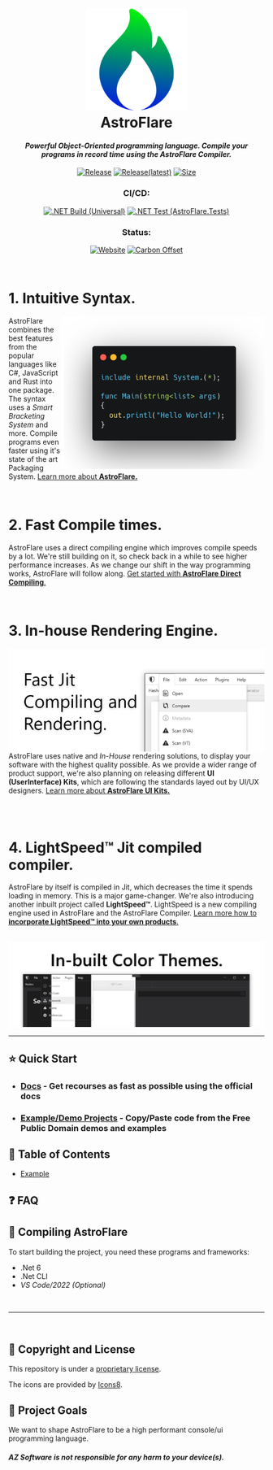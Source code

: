 <h1 align="center">
<img src="./.design/renders/path2x.png" height="200"/><br />
AstroFlare
</h1>
<h4 align="center" style="font-weight: bold; font-style: italic;"> Powerful Object-Oriented programming language. Compile your programs in record time using the AstroFlare Compiler. </h4>

<div align="center">

[![Release](https://img.shields.io/github/downloads/azproductions/AstroFlare/total)](https://github.com/AZProductions/AstroFlare/releases)
[![Release(latest)](https://img.shields.io/github/downloads/azproductions/AstroFlare/latest/total)](https://github.com/AZProductions/AstroFlare/releases/latest)
[![Size](https://img.shields.io/github/repo-size/azproductions/AstroFlare?label=Package%20Size)]()
<!---![Lines of code](https://img.shields.io/tokei/lines/github/azproductions/AstroFlare)--->
</div>

<div align="center">

### **CI/CD**:

[![.NET Build (Universal)](https://github.com/AZProductions/AstroFlare/actions/workflows/dotnet-build.yml/badge.svg)](https://github.com/AZProductions/AstroFlare/actions/workflows/dotnet-build.yml)
[![.NET Test (AstroFlare.Tests)](https://github.com/AZProductions/AstroFlare/actions/workflows/dotnet-test.yml/badge.svg?branch=main)](https://github.com/AZProductions/AstroFlare/actions/workflows/dotnet-test.yml)

### **Status**:
[![Website](https://img.shields.io/website?label=API&up_color=lightgreen&url=https%3A%2F%2Fazsoftware.eu.org/AstroFlare)](https://azsoftware.eu.org/AstroFlare)
[![Carbon Offset](https://img.shields.io/badge/Carbon%20Footprint-%200.11%20g%20of%20CO2%2Fview-brightgreen)](https://www.websitecarbon.com/website/azsoftware-eu-org-astroflare/)
</div>

<br/> <!--WhiteSpace-->

# 1. **Intuitive Syntax.**

<img align="right" src="https://raw.githubusercontent.com/AZProductions/AstroFlare/main/.design/artwork/header3.1.png">

AstroFlare combines the best features from the popular languages like C#, JavaScript and Rust into one package. The syntax uses a *Smart Bracketing System* and more. Compile programs even faster using it's state of the art Packaging System. [Learn more about **AstroFlare.**]()

</br>

# 2. **Fast Compile times.**

AstroFlare uses a direct compiling engine which improves compile speeds by a lot. We're still building on it, so check back in a while to see higher performance increases. As we change our shift in the way programming works, AstroFlare will follow along.  [Get started with **AstroFlare Direct Compiling**.]()

</br>

# 3. **In-house Rendering Engine.**

<img align="left" src="https://raw.githubusercontent.com/AZProductions/AstroFlare/main/.design/artwork/header1.png" margin-bottom="10px">

AstroFlare uses native and *In-House* rendering solutions, to display your software with the highest quality possible. As we provide a wider range of product support, we're also planning on releasing different **UI (UserInterface) Kits**, which are following the standards layed out by UI/UX designers. [Learn more about **AstroFlare UI Kits.**]()

<br/>
<br/>

# 4. **LightSpeed™ Jit compiled compiler.**

AstroFlare by itself is compiled in Jit, which decreases the time it spends loading in memory. This is a major game-changer. We're also introducing another inbuilt project called **LightSpeed™**. LightSpeed is a new compiling engine used in AstroFlare and the AstroFlare Compiler. [Learn more how to **incorporate LightSpeed™ into your own products**.]()

<br/>

<img src="https://raw.githubusercontent.com/AZProductions/AstroFlare/main/.design/artwork/header2.png" class="center">

___

## ⭐ Quick Start

- ### [Docs](#quick-start) - Get recourses as fast as possible using the official docs

- ### [Example/Demo Projects](#quick-start) - Copy/Paste code from the Free Public Domain demos and examples

## 📑 Table of Contents
- [Example](#toc)

## ❓ FAQ

## 🔨 Compiling AstroFlare
To start building the project, you need these programs and frameworks:
- .Net 6
- .Net CLI
- *VS Code/2022 (Optional)*

<br/>

----
<br/>

## 📰 Copyright and License

This repository is under a [proprietary license](https://raw.githubusercontent.com/AZProductions/Kookaburra/main/LICENCE).

The icons are provided by [Icons8](https://icons8.com).

## 🥅 Project Goals

We want to shape AstroFlare to be a high performant console/ui programming language.
<br/>

##### ***AZ Software is not responsible for any harm to your device(s).***
